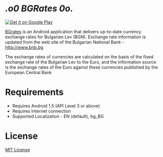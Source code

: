 _.o0 BGRates 0o._
=========================

<a href="https://play.google.com/store/apps/details?id=net.vexelon.bgrates">
  <img alt="Get it on Google Play"
       src="https://developer.android.com/images/brand/en_generic_rgb_wo_45.png" />
</a>

[BGrates](https://play.google.com/store/apps/details?id=net.vexelon.bgrates) is an Android application that delivers up-to-date currency exchange rates for Bulgarian Lev (BGN). Exchange rate information is updated from the web site of the Bulgarian National Bank - http://www.bnb.bg

The exchange rates of currencies are calculated on the basis of the fixed exchange rate of the Bulgarian Lev to the Euro, and the information source is the exchange rates of the Euro against these currencies published by the European Central Bank

# Requirements

  * Requires Android 1.5 (API Level 3 or above)
  * Requires Internet connection
  * Supported Localization - EN (default), bg_BG

# License
[MIT License](LICENSE)
